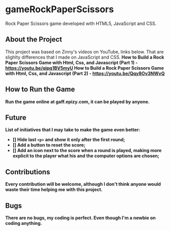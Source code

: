 # gameRockPaperScissors
Rock Paper Scissors game developed with HTML5, JavaScript and CSS. 


## About the Project 
This project was based on Zinny's videos on YouTube, links below. That are slighlty differences that I made on JavaScript and CSS.<b />
How to Build a Rock Paper Scissors Game with Html, Css, and Javascript (Part 1) - https://youtu.be/qipq1BV5myU<b />
How to Build a Rock Paper Scissors Game with Html, Css, and Javascript (Part 2) - https://youtu.be/Qqy8Ov3NWvQ


## How to Run the Game
Run the game online at gaff.epizy.com, it can be played by anyone.


## Future
List of initiatives that I may take to make the game even better:
- [] Hide last `<p>` and show it only after the first round;
- [] Add a button to reset the score;
- [] Add an icon next to the score when a round is played, making more explicit to the player what his and the computer options are chosen;


## Contributions
Every contribution will be welcome, although I don't think anyone would waste their time helping me with this project.


## Bugs
There are no bugs, my coding is perfect. Even though I'm a newbie on coding anything.

